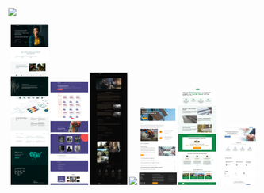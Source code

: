 <p align="left">
  <a href="https://skillicons.dev">
    <img src="https://skillicons.dev/icons?i=html,css,js,react,figma,ps,cpp" />
  </a>
</p>

<p align="center">
  <img src="https://github.com/rosh1ajin/rosh1ajin/blob/main/recediviz1.png" width="15%"/>
  <img src="https://github.com/rosh1ajin/rosh1ajin/blob/main/sneakshop.png" width="15%"/>
  <img src="https://github.com/rosh1ajin/rosh1ajin/blob/main/game.png" width="15%"/> 
  <img src="https://github.com/rosh1ajin/rosh1ajin/blob/main/lago.png" width="15%"/> 
  <img src="https://github.com/rosh1ajin/rosh1ajin/blob/main/evkl.png" width="15%"/> 
  <img src="https://github.com/rosh1ajin/rosh1ajin/blob/main/part.png" width="15%"/> 
  <img src="https://github.com/rosh1ajin/rosh1ajin/blob/main/lion.png" width="15%"/>
</p>
